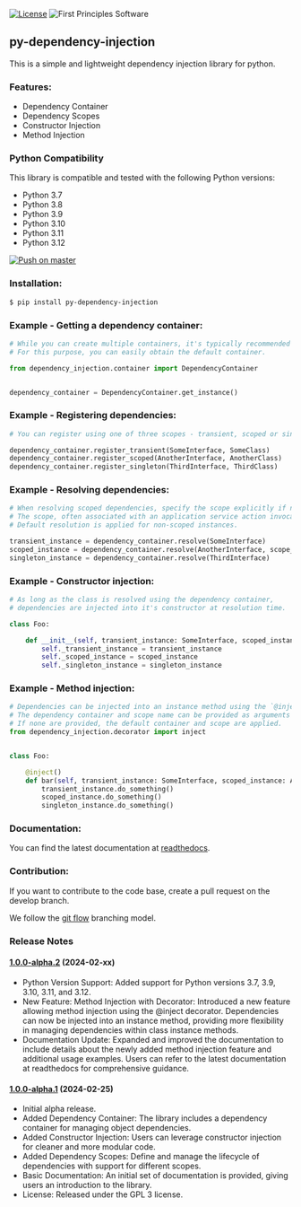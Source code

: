 [![License](https://img.shields.io/badge/License-GPLv3-blue.svg)](https://www.gnu.org/licenses/gpl-3.0.html)
![First Principles Software](https://img.shields.io/badge/Powered_by-First_Principles_Software-blue)

## py-dependency-injection

This is a simple and lightweight dependency injection library for python.

### Features:

- Dependency Container
- Dependency Scopes
- Constructor Injection
- Method Injection

### Python Compatibility

This library is compatible and tested with the following Python versions:

- Python 3.7
- Python 3.8
- Python 3.9
- Python 3.10
- Python 3.11
- Python 3.12

[![Push on master](https://github.com/runemalm/py-dependency-injection/actions/workflows/master.yml/badge.svg?branch=master)](https://github.com/runemalm/py-dependency-injection/actions/workflows/master.yml)
  
### Installation:
  
```bash
$ pip install py-dependency-injection
```
  
### Example - Getting a dependency container:

```python
# While you can create multiple containers, it's typically recommended to use one per application.
# For this purpose, you can easily obtain the default container.

from dependency_injection.container import DependencyContainer


dependency_container = DependencyContainer.get_instance()
```

### Example - Registering dependencies:

```python
# You can register using one of three scopes - transient, scoped or singleton.

dependency_container.register_transient(SomeInterface, SomeClass)
dependency_container.register_scoped(AnotherInterface, AnotherClass)
dependency_container.register_singleton(ThirdInterface, ThirdClass)
```

### Example - Resolving dependencies:

```python
# When resolving scoped dependencies, specify the scope explicitly if needed.
# The scope, often associated with an application service action invocation, can be provided for scoped instances.
# Default resolution is applied for non-scoped instances.

transient_instance = dependency_container.resolve(SomeInterface)
scoped_instance = dependency_container.resolve(AnotherInterface, scope_name="some-action-id") # application service action invocation ID
singleton_instance = dependency_container.resolve(ThirdInterface)

```

### Example - Constructor injection:

```python
# As long as the class is resolved using the dependency container, 
# dependencies are injected into it's constructor at resolution time.

class Foo:

    def __init__(self, transient_instance: SomeInterface, scoped_instance: AnotherInterface, singleton_instance: ThirdInterface):
        self._transient_instance = transient_instance
        self._scoped_instance = scoped_instance
        self._singleton_instance = singleton_instance
```

### Example - Method injection:

```python
# Dependencies can be injected into an instance method using the `@inject` decorator.
# The dependency container and scope name can be provided as arguments to the decorator.
# If none are provided, the default container and scope are applied.
from dependency_injection.decorator import inject


class Foo:

    @inject()
    def bar(self, transient_instance: SomeInterface, scoped_instance: AnotherInterface, singleton_instance: ThirdInterface):
        transient_instance.do_something()
        scoped_instance.do_something()
        singleton_instance.do_something()
```

### Documentation:
  
You can find the latest documentation at [readthedocs](https://py-dependency-injection.readthedocs.io/en/latest/).

### Contribution:
  
If you want to contribute to the code base, create a pull request on the develop branch.

We follow the [git flow](https://nvie.com/posts/a-successful-git-branching-model/) branching model.
  
### Release Notes

#### [1.0.0-alpha.2](https://github.com/runemalm/py-dependency-injection/releases/tag/v1.0.0-alpha.2) (2024-02-xx)

- Python Version Support: Added support for Python versions 3.7, 3.9, 3.10, 3.11, and 3.12.
- New Feature: Method Injection with Decorator: Introduced a new feature allowing method injection using the @inject decorator. Dependencies can now be injected into an instance method, providing more flexibility in managing dependencies within class instance methods.
- Documentation Update: Expanded and improved the documentation to include details about the newly added method injection feature and additional usage examples. Users can refer to the latest documentation at readthedocs for comprehensive guidance.

#### [1.0.0-alpha.1](https://github.com/runemalm/py-dependency-injection/releases/tag/v1.0.0-alpha.1) (2024-02-25)

- Initial alpha release.
- Added Dependency Container: The library includes a dependency container for managing object dependencies.
- Added Constructor Injection: Users can leverage constructor injection for cleaner and more modular code.
- Added Dependency Scopes: Define and manage the lifecycle of dependencies with support for different scopes.
- Basic Documentation: An initial set of documentation is provided, giving users an introduction to the library.
- License: Released under the GPL 3 license.
